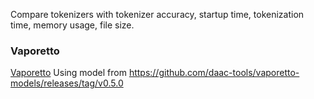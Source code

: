Compare tokenizers with tokenizer accuracy, startup time, tokenization time, memory usage, file size.

### Vaporetto

[Vaporetto](https://github.com/daac-tools/vaporetto)
Using model from https://github.com/daac-tools/vaporetto-models/releases/tag/v0.5.0